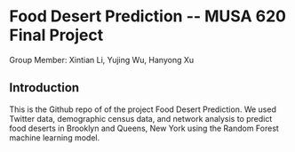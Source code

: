 # Food Desert Prediction -- MUSA 620 Final Project

Group Member: Xintian Li, Yujing Wu, Hanyong Xu


## Introduction

This is the Github repo of of the project Food Desert Prediction. We used Twitter data, demographic census data, and network analysis to predict food deserts in Brooklyn and Queens, New York using the Random Forest machine learning model.
